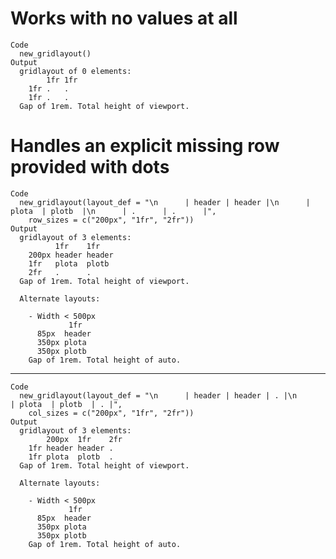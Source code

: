 # Works with no values at all

    Code
      new_gridlayout()
    Output
      gridlayout of 0 elements: 
            1fr 1fr
        1fr .   .  
        1fr .   .  
      Gap of 1rem. Total height of viewport.

# Handles an explicit missing row provided with dots

    Code
      new_gridlayout(layout_def = "\n      | header | header |\n      | plota  | plotb  |\n      | .      | .      |",
        row_sizes = c("200px", "1fr", "2fr"))
    Output
      gridlayout of 3 elements: 
              1fr    1fr   
        200px header header
        1fr   plota  plotb 
        2fr   .      .     
      Gap of 1rem. Total height of viewport.
      
      Alternate layouts:  
        
        - Width < 500px 
                 1fr   
          85px  header
          350px plota 
          350px plotb 
        Gap of 1rem. Total height of auto.

---

    Code
      new_gridlayout(layout_def = "\n      | header | header | . |\n      | plota  | plotb  | . |",
        col_sizes = c("200px", "1fr", "2fr"))
    Output
      gridlayout of 3 elements: 
            200px  1fr    2fr
        1fr header header .  
        1fr plota  plotb  .  
      Gap of 1rem. Total height of viewport.
      
      Alternate layouts:  
        
        - Width < 500px 
                 1fr   
          85px  header
          350px plota 
          350px plotb 
        Gap of 1rem. Total height of auto.

